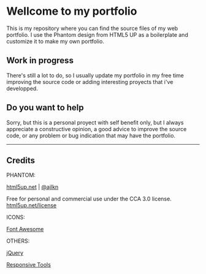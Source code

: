 # Wellcome to my portfolio

This is my repository where you can find the source files of my web portfolio.
I use the Phantom design from HTML5 UP as a boilerplate and customize it to make my own portfolio.



## Work in progress

There's still a lot to do, so I usually update my portfolio in my free time improving the source code or adding interesting proyects that i've developped.



## Do you want to help

Sorry, but this is a personal proyect with self benefit only, but I always appreciate a constructive opinion, a good advice to improve the source code, or any problem or bug indication that may have the portfolio.

---

## Credits

PHANTOM:

[html5up.net](https://html5up.net/) | [@ajlkn](https://twitter.com/ajlkn?lang=es)

Free for personal and commercial use under the CCA 3.0 license. [html5up.net/license](html5up.net/license)

ICONS:

[Font Awesome](https://fontawesome.com/)

OTHERS:
	
[jQuery](jquery.com)

[Responsive Tools](github.com/ajlkn/responsive-tools)